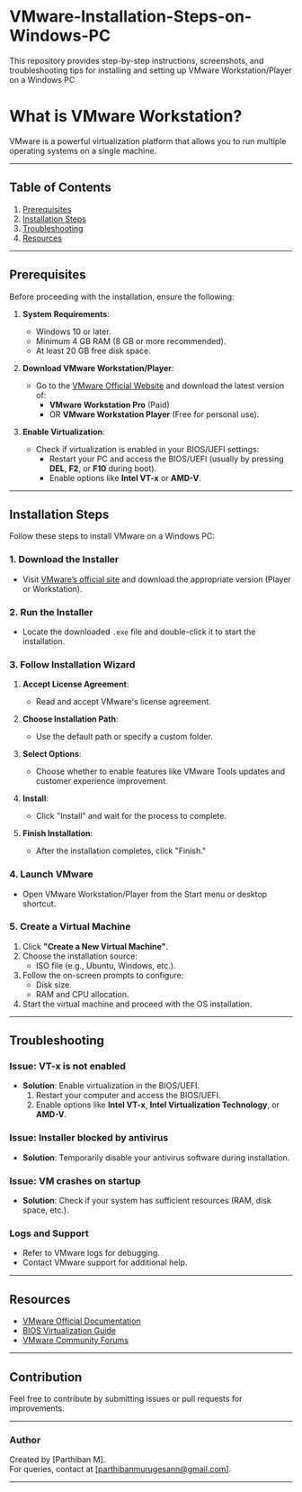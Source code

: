 # VMware-Installation-Steps-on-Windows-PC
This repository provides step-by-step instructions, screenshots, and troubleshooting tips for installing and setting up VMware Workstation/Player on a Windows PC

# What is VMware Workstation?

VMware is a powerful virtualization platform that allows you to run multiple operating systems on a single machine.

---

## Table of Contents
1. [Prerequisites](#prerequisites)
2. [Installation Steps](#installation-steps)
3. [Troubleshooting](#troubleshooting)
4. [Resources](#resources)

---

## Prerequisites

Before proceeding with the installation, ensure the following:

1. **System Requirements**:
   - Windows 10 or later.
   - Minimum 4 GB RAM (8 GB or more recommended).
   - At least 20 GB free disk space.

2. **Download VMware Workstation/Player**:
   - Go to the [VMware Official Website](https://www.vmware.com/) and download the latest version of:
     - **VMware Workstation Pro** (Paid) 
     - OR **VMware Workstation Player** (Free for personal use).

3. **Enable Virtualization**:
   - Check if virtualization is enabled in your BIOS/UEFI settings:
     - Restart your PC and access the BIOS/UEFI (usually by pressing **DEL**, **F2**, or **F10** during boot).
     - Enable options like **Intel VT-x** or **AMD-V**.

---

## Installation Steps

Follow these steps to install VMware on a Windows PC:

### 1. Download the Installer
- Visit [VMware’s official site](https://www.vmware.com/) and download the appropriate version (Player or Workstation).

### 2. Run the Installer
- Locate the downloaded `.exe` file and double-click it to start the installation.

### 3. Follow Installation Wizard
1. **Accept License Agreement**:
   - Read and accept VMware's license agreement.
   
2. **Choose Installation Path**:
   - Use the default path or specify a custom folder.
   
3. **Select Options**:
   - Choose whether to enable features like VMware Tools updates and customer experience improvement.

4. **Install**:
   - Click "Install" and wait for the process to complete.

5. **Finish Installation**:
   - After the installation completes, click "Finish."

### 4. Launch VMware
- Open VMware Workstation/Player from the Start menu or desktop shortcut.

### 5. Create a Virtual Machine
1. Click **"Create a New Virtual Machine"**.
2. Choose the installation source:
   - ISO file (e.g., Ubuntu, Windows, etc.).
3. Follow the on-screen prompts to configure:
   - Disk size.
   - RAM and CPU allocation.
4. Start the virtual machine and proceed with the OS installation.

---

## Troubleshooting

### Issue: **VT-x is not enabled**
- **Solution**: Enable virtualization in the BIOS/UEFI.
  1. Restart your computer and access the BIOS/UEFI.
  2. Enable options like **Intel VT-x**, **Intel Virtualization Technology**, or **AMD-V**.

### Issue: **Installer blocked by antivirus**
- **Solution**: Temporarily disable your antivirus software during installation.

### Issue: **VM crashes on startup**
- **Solution**: Check if your system has sufficient resources (RAM, disk space, etc.).

### Logs and Support
- Refer to VMware logs for debugging.
- Contact VMware support for additional help.

---

## Resources

- [VMware Official Documentation](https://docs.vmware.com/)
- [BIOS Virtualization Guide](https://www.intel.com/content/www/us/en/support/articles/000020699/processors.html)
- [VMware Community Forums](https://communities.vmware.com/)

---

## Contribution
Feel free to contribute by submitting issues or pull requests for improvements.

---

### Author
Created by [Parthiban M].  
For queries, contact at [parthibanmurugesann@gmail.com].

---

